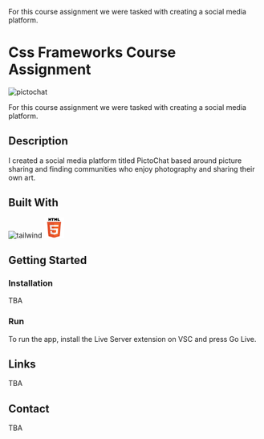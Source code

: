 
For this course assignment we were tasked with creating a social media platform.

# Css Frameworks Course Assignment

![pictochat](https://github.com/Feycalion/css-frameworks-ca/assets/90476295/ff18ba1a-e77f-4362-b0b8-132fa4eefd21)

For this course assignment we were tasked with creating a social media platform.

## Description

I created a social media platform titled PictoChat based around picture sharing and finding communities who enjoy photography and sharing their own art.

## Built With

<p align="left">
            <img src="https://cdn.jsdelivr.net/gh/devicons/devicon/icons/tailwindcss/tailwindcss-plain.svg" alt="tailwind" width="40" height="40" />
           <img src="https://raw.githubusercontent.com/devicons/devicon/master/icons/html5/html5-original-wordmark.svg" alt="html5" width="40" height="40"/> </p>

## Getting Started

### Installation

TBA

### Run

To run the app, install the Live Server extension on VSC and press Go Live.

## Links

TBA

## Contact

TBA

